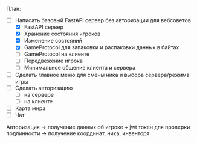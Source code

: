 План:

- [ ] Написать базовый FastAPI сервер без авторизации для вебсоветов
  - [x] FastAPI сервер
  - [x] Хранение состояния игроков
  - [x] Изменение состояний
  - [x] GameProtocol для запаковки и распаковки данных в байтах
  - [ ] GameProtocol на клиенте
  - [ ] Передвежение игрока
  - [ ] Минимальное общение клиента и сервера
- [ ] Сделать главное меню для смены ника и выбора сервера/режима игры
- [ ] Сделать авторизацию
  - [ ] на сервере
  - [ ] на клиенте
- [ ] Карта мира
- [ ] Чат

Авторизация ->
получение данных об игроке +
jwt токен для проверки подлинности ->
получение координат, ника, инвенторя

